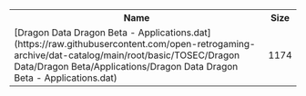 <table>
<tr><th>Name</th><th>Size</th></tr>
<tr><td>
[Dragon Data Dragon Beta - Applications.dat](https://raw.githubusercontent.com/open-retrogaming-archive/dat-catalog/main/root/basic/TOSEC/Dragon Data/Dragon Beta/Applications/Dragon Data Dragon Beta - Applications.dat)
</td><td>1174</td></tr>
</table>
